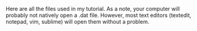 Here are all the files used in my tutorial. As a note, your computer will probably not natively open a .dat file. However, most text editors (textedit, notepad, vim, sublime) will open them without a problem.
